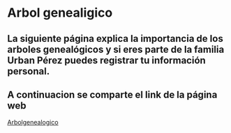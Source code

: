 # Arbol genealigico
## La siguiente página explica la importancia de los arboles genealógicos y si eres parte de la familia Urban Pérez puedes registrar tu información personal.
## A continuacion se comparte el link de la página web 
[Arbolgenealogico](https://aliens512.github.io/ArbolGeneal-gico/)
